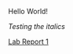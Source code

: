 Hello World!  


_Testing the italics_

[Lab Report 1](https://ivan-r-bs.github.io/cse15l-lab-reports/)
